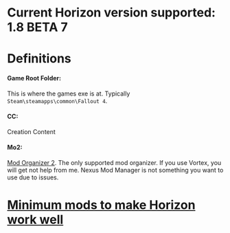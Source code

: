# Current Horizon version supported: 1.8 BETA 7

# Definitions

#### Game Root Folder:
This is where the games exe is at. Typically `Steam\steamapps\common\Fallout 4`.
#### CC:
Creation Content
#### Mo2:
[Mod Organizer 2](https://www.nexusmods.com/skyrimspecialedition/mods/6194). The only supported mod organizer. If you use Vortex, you will get not help from me. Nexus Mod Manager is not something you want to use due to issues.

<a href="Minimal_Mods.md"><h1>Minimum mods to make Horizon work well</h1></a>


